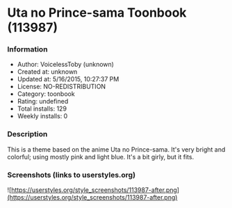 # Uta no Prince-sama Toonbook (113987)

### Information
- Author: VoicelessToby (unknown)
- Created at: unknown
- Updated at: 5/16/2015, 10:27:37 PM
- License: NO-REDISTRIBUTION
- Category: toonbook
- Rating: undefined
- Total installs: 129
- Weekly installs: 0


### Description
This is a theme based on the anime Uta no Prince-sama. It's very bright and colorful; using mostly pink and light blue. It's a bit girly, but it fits.


### Screenshots (links to userstyles.org)
![https://userstyles.org/style_screenshots/113987-after.png](https://userstyles.org/style_screenshots/113987-after.png)



